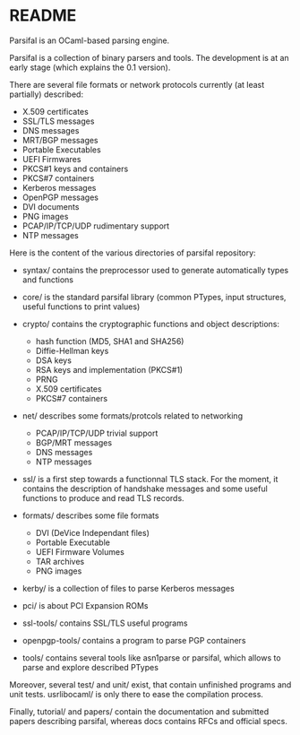 README
======

Parsifal is an OCaml-based parsing engine.

Parsifal is a collection of binary parsers and tools. The development
is at an early stage (which explains the 0.1 version).

There are several file formats or network protocols currently (at
least partially) described:

  * X.509 certificates
  * SSL/TLS messages
  * DNS messages
  * MRT/BGP messages
  * Portable Executables
  * UEFI Firmwares
  * PKCS#1 keys and containers
  * PKCS#7 containers
  * Kerberos messages
  * OpenPGP messages
  * DVI documents
  * PNG images
  * PCAP/IP/TCP/UDP rudimentary support
  * NTP messages


Here is the content of the various directories of parsifal repository:

  * syntax/ contains the preprocessor used to generate automatically
    types and functions
  * core/ is the standard parsifal library (common PTypes, input
    structures, useful functions to print values)
  * crypto/ contains the cryptographic functions and object
    descriptions:
    * hash function (MD5, SHA1 and SHA256)
    * Diffie-Hellman keys
    * DSA keys
    * RSA keys and implementation (PKCS#1)
    * PRNG
    * X.509 certificates
    * PKCS#7 containers
  * net/ describes some formats/protcols related to networking
    * PCAP/IP/TCP/UDP trivial support
    * BGP/MRT messages
    * DNS messages
    * NTP messages
  * ssl/ is a first step towards a functionnal TLS stack. For the
    moment, it contains the description of handshake messages and some
    useful functions to produce and read TLS records.
  * formats/ describes some file formats
    * DVI (DeVice Independant files)
    * Portable Executable
    * UEFI Firmware Volumes
    * TAR archives
    * PNG images
  * kerby/ is a collection of files to parse Kerberos messages
  * pci/ is about PCI Expansion ROMs

  * ssl-tools/ contains SSL/TLS useful programs
  * openpgp-tools/ contains a program to parse PGP containers
  * tools/ contains several tools like asn1parse or parsifal, which
    allows to parse and explore described PTypes

Moreover, several test/ and unit/ exist, that contain unfinished
programs and unit tests. usrlibocaml/ is only there to ease the
compilation process.

Finally, tutorial/ and papers/ contain the documentation and submitted
papers describing parsifal, whereas docs contains RFCs and official
specs.
